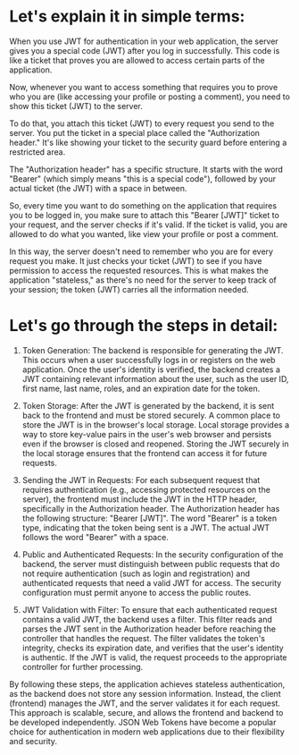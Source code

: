 # Let's explain it in simple terms:

When you use JWT for authentication in your web application, the server gives you a special code (JWT) after you log in successfully. This code is like a ticket that proves you are allowed to access certain parts of the application.

Now, whenever you want to access something that requires you to prove who you are (like accessing your profile or posting a comment), you need to show this ticket (JWT) to the server.

To do that, you attach this ticket (JWT) to every request you send to the server. You put the ticket in a special place called the "Authorization header." It's like showing your ticket to the security guard before entering a restricted area.

The "Authorization header" has a specific structure. It starts with the word "Bearer" (which simply means "this is a special code"), followed by your actual ticket (the JWT) with a space in between.

So, every time you want to do something on the application that requires you to be logged in, you make sure to attach this "Bearer [JWT]" ticket to your request, and the server checks if it's valid. If the ticket is valid, you are allowed to do what you wanted, like view your profile or post a comment.

In this way, the server doesn't need to remember who you are for every request you make. It just checks your ticket (JWT) to see if you have permission to access the requested resources. This is what makes the application "stateless," as there's no need for the server to keep track of your session; the token (JWT) carries all the information needed.

# Let's go through the steps in detail:

1. Token Generation:
The backend is responsible for generating the JWT. This occurs when a user successfully logs in or registers on the web application. Once the user's identity is verified, the backend creates a JWT containing relevant information about the user, such as the user ID, first name, last name, roles, and an expiration date for the token.

2. Token Storage:
After the JWT is generated by the backend, it is sent back to the frontend and must be stored securely. A common place to store the JWT is in the browser's local storage. Local storage provides a way to store key-value pairs in the user's web browser and persists even if the browser is closed and reopened. Storing the JWT securely in the local storage ensures that the frontend can access it for future requests.

3. Sending the JWT in Requests:
For each subsequent request that requires authentication (e.g., accessing protected resources on the server), the frontend must include the JWT in the HTTP header, specifically in the Authorization header. The Authorization header has the following structure: "Bearer [JWT]". The word "Bearer" is a token type, indicating that the token being sent is a JWT. The actual JWT follows the word "Bearer" with a space.

4. Public and Authenticated Requests:
In the security configuration of the backend, the server must distinguish between public requests that do not require authentication (such as login and registration) and authenticated requests that need a valid JWT for access. The security configuration must permit anyone to access the public routes.

5. JWT Validation with Filter:
To ensure that each authenticated request contains a valid JWT, the backend uses a filter. This filter reads and parses the JWT sent in the Authorization header before reaching the controller that handles the request. The filter validates the token's integrity, checks its expiration date, and verifies that the user's identity is authentic. If the JWT is valid, the request proceeds to the appropriate controller for further processing.

By following these steps, the application achieves stateless authentication, as the backend does not store any session information. Instead, the client (frontend) manages the JWT, and the server validates it for each request. This approach is scalable, secure, and allows the frontend and backend to be developed independently. JSON Web Tokens have become a popular choice for authentication in modern web applications due to their flexibility and security.
